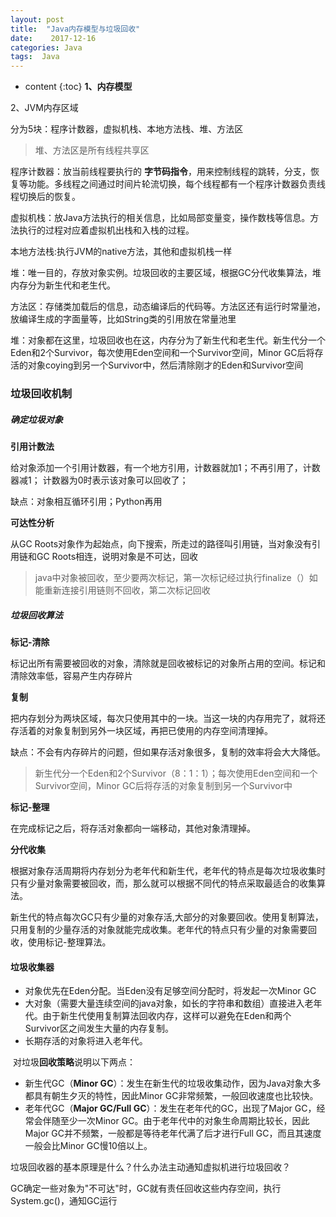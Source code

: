 ```yaml
---
layout: post
title:  "Java内存模型与垃圾回收"
date:    2017-12-16 
categories: Java
tags:  Java
---
```


* content
{:toc}
**1、内存模型**

2、JVM内存区域

分为5块：程序计数器，虚拟机栈、本地方法栈、堆、方法区

> 堆、方法区是所有线程共享区

程序计数器：放当前线程要执行的 **字节码指令**，用来控制线程的跳转，分支，恢复等功能。多线程之间通过时间片轮流切换，每个线程都有一个程序计数器负责线程切换后的恢复。

虚拟机栈：放Java方法执行的相关信息，比如局部变量变，操作数栈等信息。方法执行的过程对应着虚拟机出栈和入栈的过程。

本地方法栈:执行JVM的native方法，其他和虚拟机栈一样

堆：唯一目的，存放对象实例。垃圾回收的主要区域，根据GC分代收集算法，堆内存分为新生代和老生代。

方法区：存储类加载后的信息，动态编译后的代码等。方法区还有运行时常量池，放编译生成的字面量等，比如String类的引用放在常量池里

堆：对象都在这里，垃圾回收也在这，内存分为了新生代和老生代。新生代分一个Eden和2个Survivor，每次使用Eden空间和一个Survivor空间，Minor GC后将存活的对象coying到另一个Survivor中，然后清除刚才的Eden和Survivor空间



### 垃圾回收机制

##### 确定垃圾对象

**引用计数法**

给对象添加一个引用计数器，有一个地方引用，计数器就加1；不再引用了，计数器减1； 计数器为0时表示该对象可以回收了；

缺点：对象相互循环引用；Python再用

**可达性分析**

从GC Roots对象作为起始点，向下搜索，所走过的路径叫引用链，当对象没有引用链和GC Roots相连，说明对象是不可达，回收

> java中对象被回收，至少要两次标记，第一次标记经过执行finalize（）如能重新连接引用链则不回收，第二次标记回收

##### 垃圾回收算法

**标记-清除**

标记出所有需要被回收的对象，清除就是回收被标记的对象所占用的空间。标记和清除效率低，容易产生内存碎片

**复制**

把内存划分为两块区域，每次只使用其中的一块。当这一块的内存用完了，就将还存活着的对象复制到另外一块区域，再把已使用的内存空间清理掉。

缺点：不会有内存碎片的问题，但如果存活对象很多，复制的效率将会大大降低。

> 新生代分一个Eden和2个Survivor（8：1：1）；每次使用Eden空间和一个Survivor空间，Minor GC后将存活的对象复制到另一个Survivor中

**标记-整理**

在完成标记之后，将存活对象都向一端移动，其他对象清理掉。

**分代收集**

根据对象存活周期将内存划分为老年代和新生代，老年代的特点是每次垃圾收集时只有少量对象需要被回收，而，那么就可以根据不同代的特点采取最适合的收集算法。

​    新生代的特点每次GC只有少量的对象存活,大部分的对象要回收。使用复制算法，只用复制的少量存活的对象就能完成收集。老年代的特点只有少量的对象需要回收，使用标记-整理算法。

#### 垃圾收集器



- 对象优先在Eden分配。当Eden没有足够空间分配时，将发起一次Minor GC
- 大对象（需要大量连续空间的java对象，如长的字符串和数组）直接进入老年代。由于新生代使用复制算法回收内存，这样可以避免在Eden和两个Survivor区之间发生大量的内存复制。
- 长期存活的对象将进入老年代。

​    对垃圾**回收策略**说明以下两点：

- 新生代GC（**Minor GC**）：发生在新生代的垃圾收集动作，因为Java对象大多都具有朝生夕灭的特性，因此Minor GC非常频繁，一般回收速度也比较快。
- 老年代GC（**Major GC/Full GC**）：发生在老年代的GC，出现了Major GC，经常会伴随至少一次Minor GC。由于老年代中的对象生命周期比较长，因此Major GC并不频繁，一般都是等待老年代满了后才进行Full GC，而且其速度一般会比Minor GC慢10倍以上。



垃圾回收器的基本原理是什么？什么办法主动通知虚拟机进行垃圾回收？

GC确定一些对象为"不可达"时，GC就有责任回收这些内存空间，执行System.gc()，通知GC运行

```

```

